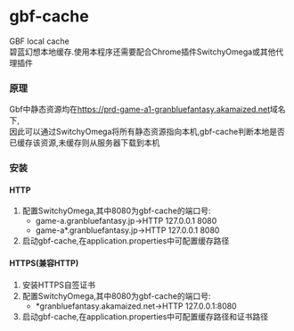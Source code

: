 # gbf-cache  
GBF local cache  
碧蓝幻想本地缓存.使用本程序还需要配合Chrome插件SwitchyOmega或其他代理插件  

### 原理
Gbf中静态资源均在<https://prd-game-a1-granbluefantasy.akamaized.net>域名下,  
因此可以通过SwitchyOmega将所有静态资源指向本机,gbf-cache判断本地是否已缓存该资源,未缓存则从服务器下载到本机  

### 安装
#### HTTP
1. 配置SwitchyOmega,其中8080为gbf-cache的端口号:  
   *  game-a.granbluefantasy.jp->HTTP 127.0.0.1 8080  
   *  game-a*.granbluefantasy.jp->HTTP 127.0.0.1 8080  
2. 启动gbf-cache,在application.properties中可配置缓存路径  

#### HTTPS(兼容HTTP)
1. 安装HTTPS自签证书  
2. 配置SwitchyOmega,其中8080为gbf-cache的端口号:  
   *  *granbluefantasy.akamaized.net->HTTP 127.0.0.1:8080  
3. 启动gbf-cache,在application.properties中可配置缓存路径和证书路径  

